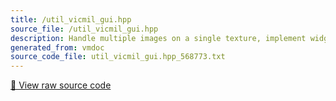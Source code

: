 ```yaml
---
title: /util_vicmil_gui.hpp
source_file: /util_vicmil_gui.hpp
description: Handle multiple images on a single texture, implement widget manager
generated_from: vmdoc
source_code_file: util_vicmil_gui.hpp_568773.txt
---
```


[📄 View raw source code](util_vicmil_gui.hpp_568773.txt)



